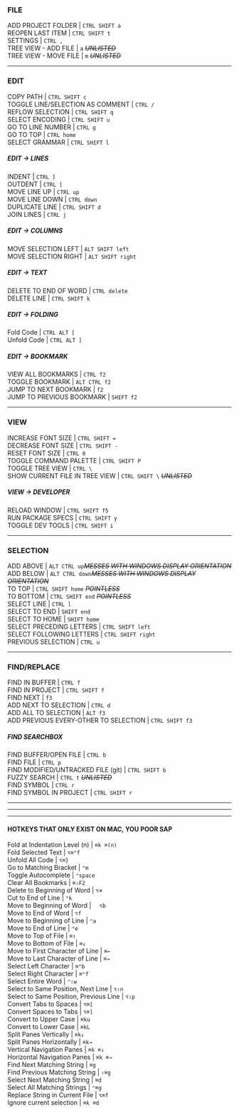 ### FILE  
ADD PROJECT FOLDER  |  `CTRL SHIFT a`  
REOPEN LAST ITEM  |  `CTRL SHIFT t`  
SETTINGS  |  `CTRL ,`  
TREE VIEW - ADD FILE  |  `a`  *~~UNLISTED~~*  
TREE VIEW - MOVE FILE  |  `m`  *~~UNLISTED~~*

---

### EDIT  
COPY PATH  |  `CTRL SHIFT c`  
TOGGLE LINE/SELECTION AS COMMENT  |  `CTRL /`  
REFLOW SELECTION  |  `CTRL SHIFT q`  
SELECT ENCODING  |  `CTRL SHIFT u`  
GO TO LINE NUMBER  |  `CTRL g`  
GO TO TOP  |  `CTRL home`  
SELECT GRAMMAR  |  `CTRL SHIFT l`  
##### EDIT -> LINES  
INDENT  |  `CTRL ]`  
OUTDENT  |  `CTRL [`  
MOVE LINE UP  |  `CTRL up`  
MOVE LINE DOWN  |  `CTRL down`  
DUPLICATE LINE  |  `CTRL SHIFT d`  
JOIN LINES  |  `CTRL j`  
##### EDIT -> COLUMNS  
MOVE SELECTION LEFT  |  `ALT SHIFT left`  
MOVE SELECTION RIGHT  |  `ALT SHIFT right`  
##### EDIT -> TEXT  
DELETE TO END OF WORD  |  `CTRL delete`  
DELETE LINE  |  `CTRL SHIFT k`  
##### EDIT -> FOLDING  
Fold Code  |  `CTRL ALT [`  
Unfold Code  |  `CTRL ALT ]`  
##### EDIT -> BOOKMARK  
VIEW ALL BOOKMARKS  |  `CTRL f2`  
TOGGLE BOOKMARK  |  `ALT CTRL f2`  
JUMP TO NEXT BOOKMARK  |  `f2`  
JUMP TO PREVIOUS BOOKMARK  |  `SHIFT f2`  

---

### VIEW  
INCREASE FONT SIZE  |  `CTRL SHIFT =`  
DECREASE FONT SIZE  |  `CTRL SHIFT -`  
RESET FONT SIZE  |  `CTRL 0`  
TOGGLE COMMAND PALETTE  |  `CTRL SHIFT P`  
TOGGLE TREE VIEW  |  `CTRL \`  
SHOW CURRENT FILE IN TREE VIEW  |  `CTRL SHIFT \` *~~UNLISTED~~*  
##### VIEW -> DEVELOPER  
RELOAD WINDOW  |  `CTRL SHIFT f5`  
RUN PACKAGE SPECS  |  `CTRL SHIFT y`  
TOGGLE DEV TOOLS  |  `CTRL SHIFT i`  

---

### SELECTION
ADD ABOVE  |  `ALT CTRL up`*~~MESSES WITH WINDOWS DISPLAY ORIENTATION~~*  
ADD BELOW  |  `ALT CTRL down`*~~MESSES WITH WINDOWS DISPLAY ORIENTATION~~*  
TO TOP  |  `CTRL SHIFT home`  *~~POINTLESS~~*  
TO BOTTOM  |  `CTRL SHIFT end`  *~~POINTLESS~~*  
SELECT LINE  |  `CTRL l`  
SELECT TO END  |  `SHIFT end`  
SELECT TO HOME  |  `SHIFT home`  
SELECT PRECEDING LETTERS  |  `CTRL SHIFT left`  
SELECT FOLLOWING LETTERS  |  `CTRL SHIFT right`  
PREVIOUS SELECTION  |  `CTRL u`  

---

### FIND/REPLACE
FIND IN BUFFER  |  `CTRL f`  
FIND IN PROJECT  |  `CTRL SHIFT f`  
FIND NEXT  |  `f3`  
ADD NEXT TO SELECTION  |  `CTRL d`  
ADD ALL TO SELECTION  |  `ALT f3`  
ADD PREVIOUS EVERY-OTHER TO SELECTION  |  `CTRL SHIFT f3`
##### FIND SEARCHBOX  
FIND BUFFER/OPEN FILE  |  `CTRL b`  
FIND FILE  |  `CTRL p`  
FIND MODIFIED/UNTRACKED FILE (git)  |  `CTRL SHIFT b`  
FUZZY SEARCH  |  `CTRL t`  *~~UNLISTED~~*  
FIND SYMBOL  |  `CTRL r`  
FIND SYMBOL IN PROJECT  |  `CTRL SHIFT r`  


---


---


---





#### HOTKEYS THAT ONLY EXIST ON MAC, YOU POOR SAP
Fold at Indentation Level (n)  |  `⌘k ⌘(n)`  
Fold Selected Text  |  `⌥⌘⌃f`  
Unfold All Code  |  `⌥⌘}`  
Go to Matching Bracket  |  `⌃m`  
Toggle Autocomplete  |  `⌃space`  
Clear All Bookmarks  |  `⌘⇧F2`  
Delete to Beginning of Word  |  `⌥⌫`  
Cut to End of Line  |  `⌃k`  
Move to Beginning of Word  |  `  ⌥b`  
Move to End of Word  |  `⌥f`  
Move to Beginning of Line  |  `⌃a`  
Move to End of Line  |  `⌃e`  
Move to Top of File  |  `⌘↑`  
Move to Bottom of File  |  `⌘↓`  
Move to First Character of Line  |  `⌘←`  
Move to Last Character of Line  |  `⌘→`  
Select Left Character  |  `⌘⌃b`  
Select Right Character  |  `⌘⌃f`  
Select Entire Word  |  `⌃⇧w`  
Select to Same Position, Next Line  |  `⌥⇧n`  
Select to Same Position, Previous Line  |  `⌥⇧p`  
Convert Tabs to Spaces  |  `⌥⌘[`  
Convert Spaces to Tabs  |  `⌥⌘]`  
Convert to Upper Case  |  `⌘ku`  
Convert to Lower Case  |  `⌘kL`  
Split Panes Vertically  |  `⌘k↓`  
Split Panes Horizontally  |  `⌘k→`  
Vertical Navigation Panes  |  `⌘k ⌘↓`  
Horizontal Navigation Panes  |  `⌘k ⌘→`  
Find Next Matching String  |  `⌘g`  
Find Previous Matching String  |  `⇧⌘g`  
Select Next Matching String  |  `⌘d`  
Select All Matching Strings  |  `⌃⌘g`  
Replace String in Current File  |  `⌥⌘f`  
Ignore current selection  |  `⌘k ⌘d`  
